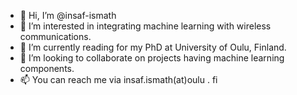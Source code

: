 - 👋 Hi, I’m @insaf-ismath
- 👀 I’m interested in integrating machine learning with wireless communications.
- 🌱 I’m currently reading for my PhD at University of Oulu, Finland.
- 💞️ I’m looking to collaborate on projects having machine learning components. 
- 📫 You can reach me via insaf.ismath(at)oulu . fi

<!---
insaf-ismath/insaf-ismath is a ✨ special ✨ repository because its `README.md` (this file) appears on your GitHub profile.
You can click the Preview link to take a look at your changes.
--->
